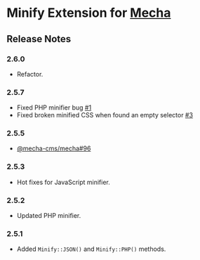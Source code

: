 Minify Extension for [Mecha](https://github.com/mecha-cms/mecha)
================================================================

Release Notes
-------------

### 2.6.0

 - Refactor.

### 2.5.7

 - Fixed PHP minifier bug [#1](https://github.com/mecha-cms/x.minify/issues/1)
 - Fixed broken minified CSS when found an empty selector [#3](https://github.com/mecha-cms/x.minify/pull/3)

### 2.5.5

 - [@mecha-cms/mecha#96](https://github.com/mecha-cms/mecha/issues/96)

### 2.5.3

 - Hot fixes for JavaScript minifier.

### 2.5.2

 - Updated PHP minifier.

### 2.5.1

 - Added `Minify::JSON()` and `Minify::PHP()` methods.